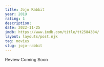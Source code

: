 ```yaml
---
title: Jojo Rabbit
year: 2019
rating: 1
description: 
date: 2022-11-25
imdb: https://www.imdb.com/title/tt2584384/
layout: layouts/post.njk
tag: movies
slug: jojo-rabbit
---
```


Review Coming Soon